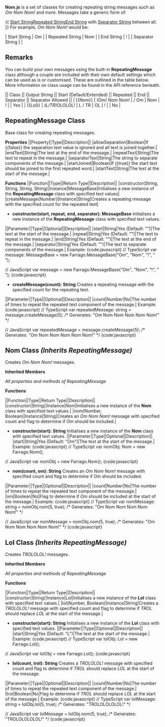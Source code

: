 **Nom.js** is a set of classes for creating repeating string messages such as _Om Nom Nom!_ and more.  Messages take a generic form of:

{{
[Start String](Start-String)[Repeated String](Repeated-String)[End String](End-String) with [Separator String](Separator-String) between all.
}}
For example, _Om Nom Nom!_ would be:

| Start String | Om |
| Repeated String | Nom |
| End String | ! |
| Separator String | <SPACE> |

## Remarks
You can build your own messages using the built-in **RepeatingMessage** class although a couple are included with their own default settings which can be used as is or customised.  These are outlined in the table below.  More information on class usage can be found in the API reference beneath.

|| Class || Output String || Start (Default/Extended) || Repeated || End || Separator || Separator Allowed ||
| {{Nom}} | _(Om) Nom Nom!_ | <None> / Om | Nom | ! | <SPACE> | Yes |
| {{Lol}} | _(L/TR)OLOLOL!_ | L / TR | OL | ! | <NONE> | No |

## RepeatingMessage Class

Base class for creating repeating messages.

**Properties**
||Property||Type||Description||
|allowSeparation|Boolean|If {{false}} the separation text value is ignored and all text is joined together.|
|endText|String|The text at the end of the message.|
|repeatText|String|The text to repeat in the message.|
|separatorText|String|The string to separate components of the message.|
|startJoined|Boolean|If {{true}} the start text should be joined to the first repeated word.|
|startText|String|The text at the start of the message.|

**Functions**
||Function||Type||Return Type||Description||
|constructor(String, String, String, String)|Instance|MessageBase|Initialises a new instance of the **RepeatingMessage** class with specified text values|
|createMessage(Number)|Instance|String|Creates a repeating message with the specified count for the repeated text|

* **constructor(start, repeat, end, separator): MessageBase**
Initialises a new instance of the **RepeatingMessage** class with specified text values.

||Parameter||Type||Optional||Description||
|start|String|Yes (Default: "")|The text at the start of the message.|
|repeat|String|Yes (Default: "")|The text to repeat in the message.|
|end|String|Yes (Default: "")|The text at the end of the message.|
|separator|String|Yes (Default: "")|The text to separate components of the message.|
Example:
{code:javascript}
// TypeScript
var message: MessageBase = new Farrago.MessageBase("Om", "Nom", "!", " ");

// JavaScript
var message = new Farrago.MessageBase("Om", "Nom", "!", " ");
{code:javascript}

* **createMessage(count): String**
Creates a repeating message with the specified count for the repeating text.

||Parameter||Type||Optional||Description||
|count|Number|No|The number of times to repeat the repeated text component of the message.|
Example:
{code:javascript}
// TypeScript
var repeatedMessage: string = message.createMessage(5);
    /* Generates: "Om Nom Nom Nom Nom Nom!" */

// JavaScript
var repeatedMessage = message.createMessage(5);
    /* Generates: "Om Nom Nom Nom Nom Nom!" */
{code:javascript}

## Nom Class _(Inherits RepeatingMessage)_

Creates _Om Nom Nom!_ messages.

**Inherited Members**

_All properties and methods of RepeatingMessage_

**Functions**

||Function||Type||Return Type||Description||
|constructor(String)|Instance|Nom|Initialises a new instance of the **Nom** class with specified text values.|
|nom(Number, Boolean)|Instance|String|Creates an _Om Nom Nom!_ message with specified count and flag to determine if _Om_ should be included.|
* **constructor(start): String**
Initialises a new instance of the **Nom** class with specified text values.
||Parameter||Type||Optional||Description||
|start|String|Yes (Default: "Om")|The text at the start of the message.|
Example:
{code:javascript}
// TypeScript
var nomObj: Nom = new Farrago.Nom();

// JavaScript
var nomObj = new Farrago.Nom();
{code:javascript}

* **nom(count, om): String**
Creates an _Om Nom Nom!_ message with specified count and flag to determine if _Om_ should be included.

||Parameter||Type||Optional||Description||
|count|Number|No|The number of times to repeat the repeated text component of the message.|
|om|Boolean|No|Flag to determine if _Om_ should be included at the start of the message.|
Example:
{code:javascript}
// TypeScript
var nomMessage: string = nomObj.nom(5, true);
    /* Generates: "Om Nom Nom Nom Nom Nom!" */

// JavaScript
var nomMessage = nomObj.nom(5, true);
    /* Generates: "Om Nom Nom Nom Nom Nom!" */
{code:javascript}

## Lol Class _(Inherits RepeatingMessage)_

Creates _TROLOLOL!_ messages.

**Inherited Members**

_All properties and methods of RepeatingMessage_

**Functions**

||Function||Type||Return Type||Description||
|constructor(String)|Instance|Lol|Initialises a new instance of the **Lol** class with specified text values.|
|lol(Number, Boolean)|Instance|String|Creates a _TROLOLOL!_ message with specified count and flag to determine if _TROL_ should replace _LOL_ at the start of the message.|
* **constructor(start): String**
Initialises a new instance of the **Lol** class with specified text values.
||Parameter||Type||Optional||Description||
|start|String|Yes (Default: "L")|The text at the start of the message.|
Example:
{code:javascript}
// TypeScript
var lolObj: Lol = new Farrago.Lol();

// JavaScript
var lolObj = new Farrago.Lol();
{code:javascript}

* **lol(count, trol): String**
Creates a _TROLOLOL!_ message with specified count and flag to determine if _TROL_ should replace _LOL_ at the start of the message.

||Parameter||Type||Optional||Description||
|count|Number|No|The number of times to repeat the repeated text component of the message.|
|trol|Boolean|No|Flag to determine if _TROL_ should replace _LOL_ at the start of the message.|
Example:
{code:javascript}
// TypeScript
var lolMessage: string = lolObj.lol(5, true);
    /* Generates: "TROLOLOLOLOL!" */

// JavaScript
var lolMessage = lolObj.nom(5, true);
    /* Generates: "TROLOLOLOLOL!" */
{code:javascript}